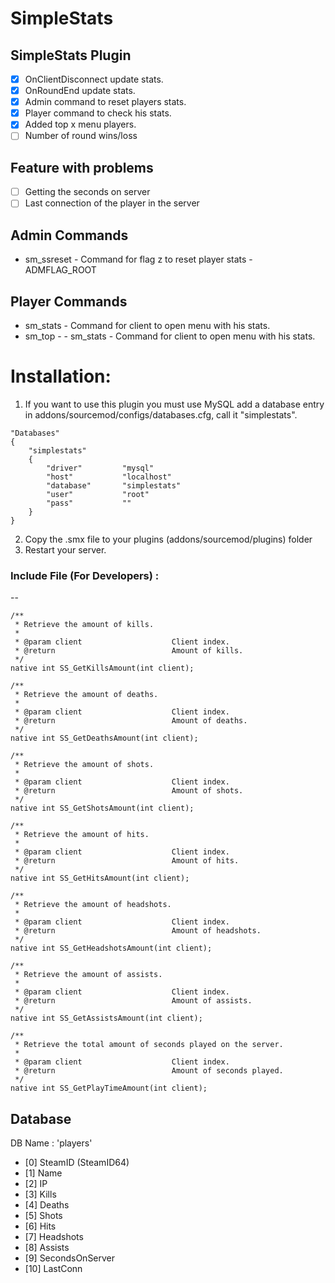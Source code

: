 # SimpleStats
 
## SimpleStats Plugin
- [x] OnClientDisconnect update stats.
- [x] OnRoundEnd update stats.
- [x] Admin command to reset players stats.
- [x] Player command to check his stats.
- [x] Added top x menu players.
- [ ] Number of round wins/loss

## Feature with problems
- [ ] Getting the seconds on server
- [ ] Last connection of the player in the server

Admin Commands
-- 
- sm_ssreset - Command for flag z to reset player stats - ADMFLAG_ROOT

Player Commands
--
- sm_stats - Command for client to open menu with his stats.
- sm_top - - sm_stats - Command for client to open menu with his stats.


#  Installation:
1. If you want to use this plugin you must use MySQL add a database entry in addons/sourcemod/configs/databases.cfg, call it "simplestats".
```
"Databases"
{
	"simplestats"
	{
		"driver"         "mysql"
		"host"           "localhost"
		"database"       "simplestats"
		"user"           "root"
		"pass"           ""
	}
}
```
2. Copy the .smx file to your plugins (addons/sourcemod/plugins) folder
3. Restart your server.

### Include File (For Developers) :
-- 
```
/**
 * Retrieve the amount of kills.
 *
 * @param client					Client index.
 * @return                          Amount of kills.
 */
native int SS_GetKillsAmount(int client);

/**
 * Retrieve the amount of deaths.
 *
 * @param client					Client index.
 * @return                          Amount of deaths.
 */
native int SS_GetDeathsAmount(int client);

/**
 * Retrieve the amount of shots.
 *
 * @param client					Client index.
 * @return                          Amount of shots.
 */
native int SS_GetShotsAmount(int client);

/**
 * Retrieve the amount of hits.
 *
 * @param client					Client index.
 * @return                          Amount of hits.
 */
native int SS_GetHitsAmount(int client);

/**
 * Retrieve the amount of headshots.
 *
 * @param client					Client index.
 * @return                          Amount of headshots.
 */
native int SS_GetHeadshotsAmount(int client);

/**
 * Retrieve the amount of assists.
 *
 * @param client					Client index.
 * @return                          Amount of assists.
 */
native int SS_GetAssistsAmount(int client);

/**
 * Retrieve the total amount of seconds played on the server.
 *
 * @param client					Client index.
 * @return                          Amount of seconds played.
 */
native int SS_GetPlayTimeAmount(int client);
```


## Database
DB Name : 'players'
- [0] SteamID (SteamID64)
- [1] Name
- [2] IP
- [3] Kills
- [4] Deaths
- [5] Shots
- [6] Hits
- [7] Headshots
- [8] Assists
- [9] SecondsOnServer
- [10] LastConn
